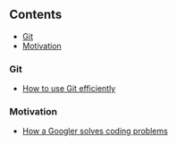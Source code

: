 ## Contents

* [Git](#git)
* [Motivation](#motivation)

### Git

* [How to use Git efficiently](https://www.freecodecamp.org/news/how-to-use-git-efficiently-54320a236369/)

### Motivation

* [How a Googler solves coding problems](https://blog.usejournal.com/how-a-googler-solves-coding-problems-ec5d59e73ec5)
